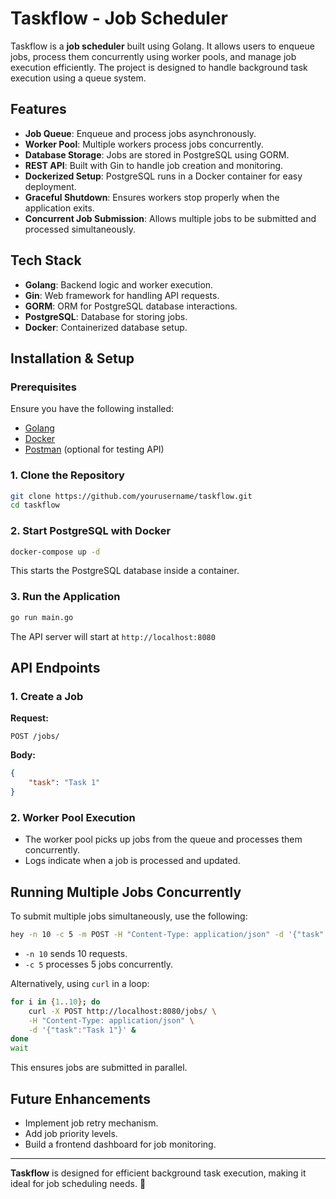 # Taskflow - Job Scheduler

Taskflow is a **job scheduler** built using Golang. It allows users to enqueue jobs, process them concurrently using worker pools, and manage job execution efficiently. The project is designed to handle background task execution using a queue system.

## Features
- **Job Queue**: Enqueue and process jobs asynchronously.
- **Worker Pool**: Multiple workers process jobs concurrently.
- **Database Storage**: Jobs are stored in PostgreSQL using GORM.
- **REST API**: Built with Gin to handle job creation and monitoring.
- **Dockerized Setup**: PostgreSQL runs in a Docker container for easy deployment.
- **Graceful Shutdown**: Ensures workers stop properly when the application exits.
- **Concurrent Job Submission**: Allows multiple jobs to be submitted and processed simultaneously.

## Tech Stack
- **Golang**: Backend logic and worker execution.
- **Gin**: Web framework for handling API requests.
- **GORM**: ORM for PostgreSQL database interactions.
- **PostgreSQL**: Database for storing jobs.
- **Docker**: Containerized database setup.

## Installation & Setup
### Prerequisites
Ensure you have the following installed:
- [Golang](https://go.dev/)
- [Docker](https://www.docker.com/)
- [Postman](https://www.postman.com/) (optional for testing API)

### 1. Clone the Repository
```bash
git clone https://github.com/yourusername/taskflow.git
cd taskflow
```

### 2. Start PostgreSQL with Docker
```bash
docker-compose up -d
```
This starts the PostgreSQL database inside a container.

### 3. Run the Application
```bash
go run main.go
```
The API server will start at `http://localhost:8080`

## API Endpoints
### 1. Create a Job
**Request:**
```http
POST /jobs/
```
**Body:**
```json
{
    "task": "Task 1"
}
```

### 2. Worker Pool Execution
- The worker pool picks up jobs from the queue and processes them concurrently.
- Logs indicate when a job is processed and updated.

## Running Multiple Jobs Concurrently
To submit multiple jobs simultaneously, use the following:
```bash
hey -n 10 -c 5 -m POST -H "Content-Type: application/json" -d '{"task":"Task 1"}' http://localhost:8080/jobs/
```
- `-n 10` sends 10 requests.
- `-c 5` processes 5 jobs concurrently.

Alternatively, using `curl` in a loop:
```bash
for i in {1..10}; do
    curl -X POST http://localhost:8080/jobs/ \
    -H "Content-Type: application/json" \
    -d '{"task":"Task 1"}' &
done
wait
```
This ensures jobs are submitted in parallel.

## Future Enhancements
- Implement job retry mechanism.
- Add job priority levels.
- Build a frontend dashboard for job monitoring.

---

**Taskflow** is designed for efficient background task execution, making it ideal for job scheduling needs. 🚀

